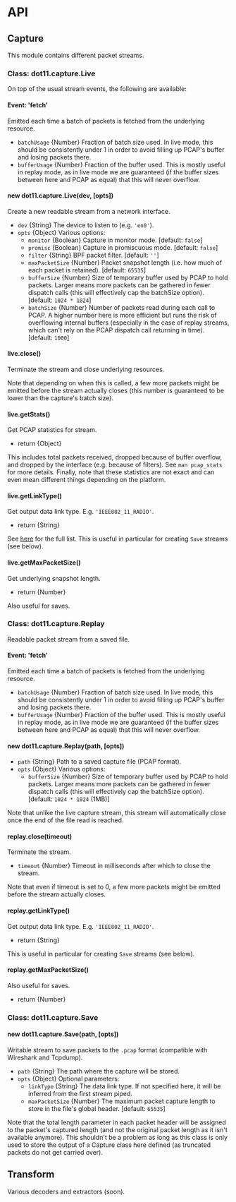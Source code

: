 # API


## Capture

This module contains different packet streams.


### Class: dot11.capture.Live

On top of the usual stream events, the following are available:

#### Event: 'fetch'

Emitted each time a batch of packets is fetched from the underlying resource.

+ `batchUsage` {Number} Fraction of batch size used. In live mode, this should
  be consistently under 1 in order to avoid filling up PCAP's buffer and losing
  packets there.
+ `bufferUsage` {Number} Fraction of the buffer used. This is mostly useful in
  replay mode, as in live mode we are guaranteed (if the buffer sizes between
  here and PCAP as equal) that this will never overflow.

#### new dot11.capture.Live(dev, [opts])

Create a new readable stream from a network interface.

+ `dev` {String} The device to listen to (e.g. `'en0'`).
+ `opts` {Object} Various options:
  + `monitor` {Boolean} Capture in monitor mode. [default: `false`]
  + `promisc` {Boolean} Capture in promiscuous mode. [default: `false`]
  + `filter` {String} BPF packet filter. [default: `''`]
  + `maxPacketSize` {Number} Packet snapshot length (i.e. how much of each
    packet is retained). [default: `65535`]
  + `bufferSize` {Number} Size of temporary buffer used by PCAP to hold packets.
    Larger means more packets can be gathered in fewer dispatch calls (this
    will effectively cap the batchSize option). [default: `1024 * 1024`]
  + `batchSize` {Number} Number of packets read during each call to PCAP. A
    higher number here is more efficient but runs the risk of overflowing
    internal buffers (especially in the case of replay streams, which can't
    rely on the PCAP dispatch call returning in time). [default: `1000`]

#### live.close()

Terminate the stream and close underlying resources.

Note that depending on when this is called, a few more packets might be emitted
before the stream actually closes (this number is guaranteed to be lower than
the capture's batch size).

#### live.getStats()

Get PCAP statistics for stream.

+ return {Object}

This includes total packets received, dropped because of buffer overflow, and
dropped by the interface (e.g. because of filters). See `man pcap_stats` for
more details. Finally, note that these statistics are not exact and can even
mean different things depending on the platform.

#### live.getLinkType()

Get output data link type. E.g. `'IEEE802_11_RADIO'`.

+ return {String}

See [here](http://www.tcpdump.org/linktypes.html) for the full list. This is
useful in particular for creating `Save` streams (see below).

#### live.getMaxPacketSize()

Get underlying snapshot length.

+ return {Number}

Also useful for saves.


### Class: dot11.capture.Replay

Readable packet stream from a saved file.

#### Event: 'fetch'

Emitted each time a batch of packets is fetched from the underlying resource.

+ `batchUsage` {Number} Fraction of batch size used. In live mode, this should
  be consistently under 1 in order to avoid filling up PCAP's buffer and losing
  packets there.
+ `bufferUsage` {Number} Fraction of the buffer used. This is mostly useful in
  replay mode, as in live mode we are guaranteed (if the buffer sizes between
  here and PCAP as equal) that this will never overflow.

#### new dot11.capture.Replay(path, [opts])

+ `path` {String} Path to a saved capture file (PCAP format).
+ `opts` {Object} Various options:
  + `bufferSize` {Number} Size of temporary buffer used by PCAP to hold packets.
    Larger means more packets can be gathered in fewer dispatch calls (this
    will effectively cap the batchSize option). [default: `1024 * 1024` (1MB)]

Note that unlike the live capture stream, this stream will automatically
close once the end of the file read is reached.

#### replay.close(timeout)

Terminate the stream.

+ `timeout` {Number} Timeout in milliseconds after which to close the stream.

Note that even if timeout is set to 0, a few more packets might be emitted
before the stream actually closes.

#### replay.getLinkType()

Get output data link type. E.g. `'IEEE802_11_RADIO'`.

+ return {String}

This is useful in particular for creating `Save` streams (see below).

#### replay.getMaxPacketSize()

Also useful for saves.

+ return {Number}


### Class: dot11.capture.Save

#### new dot11.capture.Save(path, [opts])

Writable stream to save packets to the `.pcap` format (compatible with
Wireshark and Tcpdump).

+ `path` {String} The path where the capture will be stored.
+ `opts` {Object} Optional parameters:
  + `linkType` {String} The data link type. If not specified here, it will be
    inferred from the first stream piped.
  + `maxPacketSize` {Number} The maximum packet capture length to store in the
    file's global header. [default: `65535`]

Note that the total length parameter in each packet header will be
assigned to the packet's captured length (and not the original packet
length as it isn't available anymore). This shouldn't be a problem as long
as this class is only used to store the output of a Capture class here
defined (as truncated packets do not get carried over).


## Transform

Various decoders and extractors (soon).
